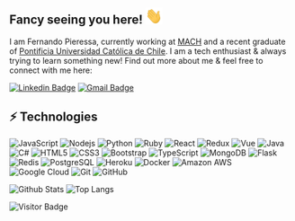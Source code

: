 ## Fancy seeing you here! <img src="https://raw.githubusercontent.com/FernandoPieressa/FernandoPieressa/master/wave.gif" width="30px">

I am Fernando Pieressa, currently working at [MACH](https://www.somosmach.com/) and a recent graduate of [Pontificia Universidad Católica de Chile](https://www.uc.cl/). I am a tech enthusiast & always trying to learn something new!
Find out more about me & feel free to connect with me here:

[![Linkedin Badge](https://img.shields.io/badge/-fernandopieressa-blue?style=flat-square&logo=Linkedin&logoColor=white&link=https://www.linkedin.com/in/fernando-pieressa-304ba4115/)](https://www.linkedin.com/in/anirudhemmadi/) [![Gmail Badge](https://img.shields.io/badge/-fapieressa@gmail.com-c14438?style=flat-square&logo=Gmail&logoColor=white&link=mailto:kanna6501@gmail.com)](mailto:fapieressa@gmail.com)

## ⚡ Technologies

![JavaScript](https://img.shields.io/badge/-JavaScript-%23323330?style=flat-square&logo=javascript) ![Nodejs](https://img.shields.io/badge/-Nodejs-%2343853D?style=flat-square&logo=Node.js&logoColor=white) ![Python](https://img.shields.io/badge/-Python-%2314354C?style=flat-square&logo=Python) ![Ruby](https://img.shields.io/badge/-Ruby-%23CC342D?style=flat-square&logo=Ruby) ![React](https://img.shields.io/badge/-React-%2320232a?style=flat-square&logo=react) ![Redux](https://img.shields.io/badge/-Redux-%23593d88?style=flat-square&logo=redux) ![Vue](https://img.shields.io/badge/-Vue-%2335495e?style=flat-square&logo=vue.js) ![Java](https://img.shields.io/badge/-java-%23ED8B00?style=flat-square&logo=java) ![C#](https://img.shields.io/badge/-C%23-%23239120?style=flat-square&logo=c-sharp) ![HTML5](https://img.shields.io/badge/-HTML5-E34F26?style=flat-square&logo=html5&logoColor=white) ![CSS3](https://img.shields.io/badge/-CSS3-1572B6?style=flat-square&logo=css3) ![Bootstrap](https://img.shields.io/badge/-Bootstrap-563D7C?style=flat-square&logo=bootstrap&logoColor=white) ![TypeScript](https://img.shields.io/badge/-TypeScript-007ACC?style=flat-square&logo=typescript&logoColor=white) ![MongoDB](https://img.shields.io/badge/-MongoDB-%234ea94b?style=flat-square&logo=mongodb&logoColor=white) ![Flask](https://img.shields.io/badge/-Flask-black?style=flat-square&logo=flask) ![Redis](https://img.shields.io/badge/-Redis-%23DD0031?style=flat-square&logo=Redis&logoColor=white) ![PostgreSQL](https://img.shields.io/badge/-PostgreSQL-336791?style=flat-square&logo=postgresql) ![Heroku](https://img.shields.io/badge/-Heroku-430098?style=flat-square&logo=heroku) ![Docker](https://img.shields.io/badge/-Docker-%230db7ed?style=flat-square&logo=docker&logoColor=white) ![Amazon AWS](https://img.shields.io/badge/Amazon%20AWS-%23FF9900?style=flat-square&logo=amazon-aws) ![Google Cloud](https://img.shields.io/badge/Google%20Cloud-%234285F4?style=flat-square&logo=google-cloud&logoColor=white) ![Git](https://img.shields.io/badge/-Git-%23F05033?style=flat-square&logo=git&logoColor=white) ![GitHub](https://img.shields.io/badge/-GitHub-181717?style=flat-square&logo=github)

![Github Stats](https://github-readme-stats.vercel.app/api?username=FernandoPieressa&count_private=true&show_icons=true&include_all_commits=true)
![Top Langs](https://github-readme-stats.vercel.app/api/top-langs/?username=FernandoPieressa&hide=TeX&layout=compact)

![Visitor Badge](https://visitor-badge.laobi.icu/badge?page_id=FernandoPieressa.FernandoPieressa)
